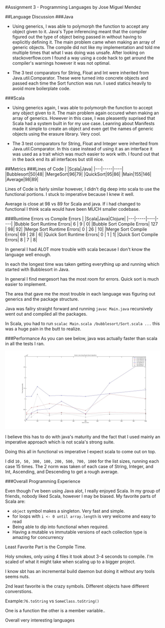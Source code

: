#Assignment 3 - Programming Languages
by Jose Miguel Mendez

##Language Discussion
###Java

* Using generics, I was able to polymorph the function to accept any object given to it. 
Java's Type inferencing meant that the compiler figured out the type of object being passed in without having to explicitly defining it.
The main problem came when making an array of generic objects. The compile did not like my implementation and told me multiple times that what I was doing was unsafe.
After looking on stackoverflow.com I found a way using a code hack to get around the compiler's warnings however it was not optimal.

* The 3 test comparators for String, Float and Int were inherited from Java.util.Comparator.
These were turned into concrete objects and passed each time the Sort function was run.
I used statics heavily to avoid more boilerplate code.

###Scala

* Using generics again, I was able to polymorph the function to accept any object given to it.
The main problem again occured when making an array of generics. However in this case, I was pleasently suprised that Scala had a system built in for my use case.
Leanring about Manifests made it simple to create an object and even get the names of generic objects using the erasure library. Very cool.

* The 3 test comparators for String, Float and Integer were inherited from Java.util.Comparator.
In this case instead of using it as an interface it was used as a trait which was much easier to work with. I found out that in the back end its all interfaces but still nice.

##Metrics
###Lines of Code
|   |Scala|Java|
|---|-----|----|
|Bubblesort|50|48|
|MergeSort|96|79|
|QuickSort|95|86|
|Main|155|146|
|Average|98|89|

Lines of Code is fairly similar however, I didn't dig deep into scala to use the functional portions. I stuck to imperative because I knew it well.

Average is close at 98 vs 89 for Scala and java. If i had changed to functional I think scala would have been MUCH smaller codebase.

###Runtime Errors vs Compile Errors
|   |Scala|Java|Clojure|
|---|-----|----|----|
|Bubble Sort Runtime Errors| 6  | 9 |    0|
|Bubble Sort Compile Errors| 127 | 98|  92|
|Merge Sort Runtime Errors| 0 | 26 |    10|
|Merge Sort Compile Errors| 69 | 28 |    6|
|Quick Sort Runtime Errors| 0 | 1 |      1|
|Quick Sort Compile Errors| 8 | 7 |      8|

In general I had ALOT more trouble with scala because I don't know the language well enough.

In each the longest time was taken getting everything up and running which started with Bubblesort in Java.

In general I find mergesort has the most room for errors. Quick sort is much easier to implement.

The area that gave me the most trouble in each language was figuring out generics and the package structure.

Java was failry straight forward and running ```javac Main.java``` recursively went out and compiled all the packages.

In Scala, you had to run ```scalac Main.scala /bubblesort/Sort.scala ...``` this was a huge pain in the butt to realize.

###Performance
As you can see below, java was actually faster than scala in all the tests I ran.

![Performance Plot Java vs Scala](https://github.com/ObjectiveTruth/ScalaJavaSortComparison/raw/master/Assignment3_performance_plot.jpg)

I believe this has to do with java's maturity and the fact that I used mainly an imperative approach which is not scala's strong suite.

Doing this all in functional vs imperative I expect scala to come out on top.

I did ```10, 50, 300, 100, 200, 500, 700, 1000``` for the list sizes, running each case 15 times.
The 2 norm was taken of each case of String, Integer, and Int, Ascending, and Descending to get a rough average.

###Overall Programming Experience

Even though I've been using Java alot, I really enjoyed Scala. In my group of friends, nobody liked Scala, however I may be biased.
My favorite parts of Scala are:

* ```object``` symbol makes a singleton. Very fast and simple. 
* for loops with ```i <- 0 until array.length``` is very welcome and easy to read
* Being able to dip into functional when required.
* Having a mutable vs immutable versions of each collection type is amazing for concurrency

Least Favorite Part is the Compile Time.

Holy smokes, only using 4 files it took about 3-4 seconds to compile. I'm scaled of what it might take when scaling up to a bigger project.

I know sbt has an incremental build daemon but doing it without any tools seems nuts.

2nd least favorite is the crazy symbols. Different objects have different converstions. 

Example:```76.toString``` vs ```SomeClass.toString()```


One is a function the other is a member variable..

Overall very interesting languages


